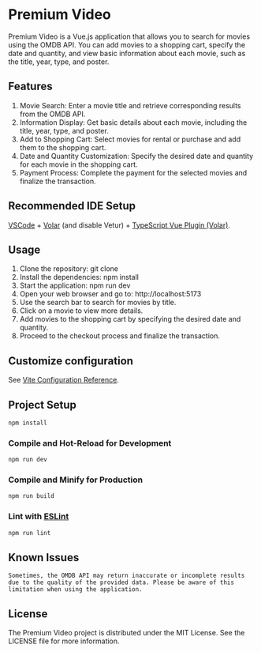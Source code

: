# Premium Video

Premium Video is a Vue.js application that allows you to search for movies using the OMDB API. You can add movies to a
shopping cart, specify the date and quantity, and view basic information about each movie, such as the title, year,
type, and poster.

## Features

<ol>
<li>Movie Search: Enter a movie title and retrieve corresponding results from the OMDB API.</li>     
<li>Information Display: Get basic details about each movie, including the title, year, type, and poster.</li>     
<li>Add to Shopping Cart: Select movies for rental or purchase and add them to the shopping cart.</li>
<li>Date and Quantity Customization: Specify the desired date and quantity for each movie in the shopping cart.</li>     
<li>Payment Process: Complete the payment for the selected movies and finalize the transaction.</li>
</ol>

## Recommended IDE Setup

[VSCode](https://code.visualstudio.com/) + [Volar](https://marketplace.visualstudio.com/items?itemName=Vue.volar) (and
disable
Vetur) + [TypeScript Vue Plugin (Volar)](https://marketplace.visualstudio.com/items?itemName=Vue.vscode-typescript-vue-plugin).

## Usage

<ol>
<li>Clone the repository: git clone </li>
<li>Install the dependencies: npm install</li>
<li>Start the application: npm run dev</li>
<li>Open your web browser and go to: http://localhost:5173</li>
<li>Use the search bar to search for movies by title.</li>
<li>Click on a movie to view more details.</li>
<li>Add movies to the shopping cart by specifying the desired date and quantity.</li>
<li>Proceed to the checkout process and finalize the transaction.</li>
</ol>

## Customize configuration

See [Vite Configuration Reference](https://vitejs.dev/config/).

## Project Setup

```sh
npm install
```

### Compile and Hot-Reload for Development

```sh
npm run dev
```

### Compile and Minify for Production

```sh
npm run build
```

### Lint with [ESLint](https://eslint.org/)

```sh
npm run lint
```

## Known Issues

    Sometimes, the OMDB API may return inaccurate or incomplete results due to the quality of the provided data. Please be aware of this limitation when using the application.

## License

The Premium Video project is distributed under the MIT License. See the LICENSE file for more information.
